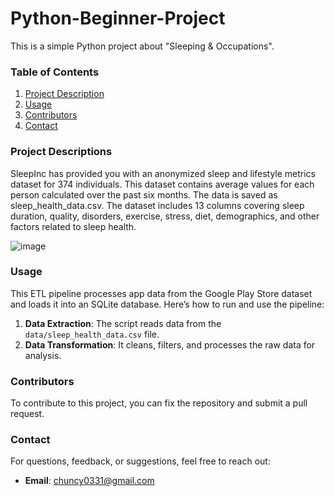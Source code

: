 # Python-Beginner-Project
This is a simple Python project about "Sleeping &amp; Occupations".

### Table of Contents
1. [Project Description](#project-description)
2. [Usage](#usage)
3. [Contributors](#contributors)
4. [Contact](#contact)

### Project Descriptions
SleepInc has provided you with an anonymized sleep and lifestyle metrics dataset for 374 individuals. This dataset contains average values for each person calculated over the past six months. The data is saved as sleep_health_data.csv.
The dataset includes 13 columns covering sleep duration, quality, disorders, exercise, stress, diet, demographics, and other factors related to sleep health.

![image](https://github.com/user-attachments/assets/56a545d4-8c11-409a-a671-62e795ba2084)

### Usage
This ETL pipeline processes app data from the Google Play Store dataset and loads it into an SQLite database. Here’s how to run and use the pipeline:

1. **Data Extraction**: The script reads data from the `data/sleep_health_data.csv` file.
2. **Data Transformation**: It cleans, filters, and processes the raw data for analysis.

### Contributors
To contribute to this project, you can fix the repository and submit a pull request.

### Contact
For questions, feedback, or suggestions, feel free to reach out:
- **Email**: chuncy0331@gmail.com
